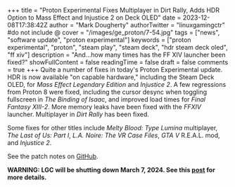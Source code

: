 +++
title = "Proton Experimental Fixes Multiplayer in Dirt Rally, Adds HDR Option to Mass Effect and Injustice 2 on Deck OLED"
date = 2023-12-08T17:38:42Z
author = "Mark Dougherty"
authorTwitter = "linuxgamingctr" #do not include @
cover = "/images/ge_proton/7-54.jpg"
tags = ["news", "software update", "proton experimental"]
keywords = ["proton experimental", "proton", "steam play", "steam deck", "hdr steam deck oled", "ff xiv"]
description = "And...how many times has the FF XIV launcher been fixed?"
showFullContent = false
readingTime = false
draft = false
comments = true
+++
Quite a number of fixes in today's Proton Experimental update. HDR is now available "on capable hardware," including the Steam Deck OLED, for *Mass Effect Legendary Edition* and *Injustice 2*. A few regressions from Proton 8 were fixed, including the cursor desync when toggling fullscreen in *The Binding of Isaac*, and improved load times for *Final Fantasy XIII-2*. More memory leaks have been fixed with the *FFXIV* launcher. Multiplayer in *Dirt Rally* has been fixed.

Some fixes for other titles include *Melty Blood: Type Lumina* multiplayer, *The Last of Us: Part I*, *L.A. Noire: The VR Case Files*, *GTA V* R.E.A.L. mod, and *Injustice 2*.

See the patch notes on [GitHub](https://github.com/ValveSoftware/Proton/wiki/Changelog).

**WARNING: LGC will be shutting down March 7, 2024. See this [post](https://linuxgamingcentral.com/posts/the-end-of-lgc/) for more details.**
